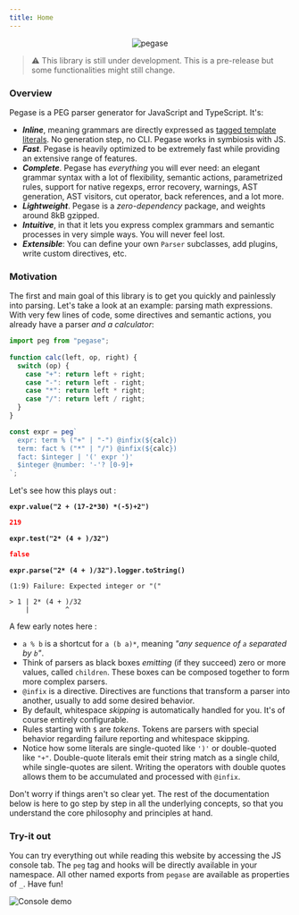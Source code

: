 ```yaml
---
title: Home
---
```


<p align="center">  
  <img alt="pegase" src="/pegase/assets/images/pegase.png">  
</p>

> ⚠️ This library is still under development. This is a pre-release but some functionalities might still change.

### Overview

Pegase is a PEG parser generator for JavaScript and TypeScript. It's:

- **_Inline_**, meaning grammars are directly expressed as [tagged template literals](https://developer.mozilla.org/en-US/docs/Web/JavaScript/Reference/Template_literals#tagged_templates). No generation step, no CLI. Pegase works in symbiosis with JS.
- **_Fast_**. Pegase is heavily optimized to be extremely fast while providing an extensive range of features.
- **_Complete_**. Pegase has *everything* you will ever need: an elegant grammar syntax with a lot of flexibility, semantic actions, parametrized rules, support for native regexps, error recovery, warnings, AST generation, AST visitors, cut operator, back references, and a lot more.
- **_Lightweight_**. Pegase is a _zero-dependency_ package, and weights around 8kB gzipped.
- **_Intuitive_**, in that it lets you express complex grammars and semantic processes in very simple ways. You will never feel lost.
- **_Extensible_**: You can define your own `Parser` subclasses, add plugins, write custom directives, etc.

### Motivation

The first and main goal of this library is to get you quickly and painlessly into parsing. Let's take a look at an example: parsing math expressions. With very few lines of code, some directives and semantic actions, you already have a parser _and a calculator_:

```js
import peg from "pegase";
 
function calc(left, op, right) {
  switch (op) {
    case "+": return left + right;
    case "-": return left - right;
    case "*": return left * right;
    case "/": return left / right;
  }
}

const expr = peg`  
  expr: term % ("+" | "-") @infix(${calc})  
  term: fact % ("*" | "/") @infix(${calc})  
  fact: $integer | '(' expr ')'
  $integer @number: '-'? [0-9]+
`;
```

Let's see how this plays out :

**`expr.value("2 + (17-2*30) *(-5)+2")`**

```json
219
```

**`expr.test("2* (4 + )/32")`**

```json
false
```

**`expr.parse("2* (4 + )/32").logger.toString()`**

```
(1:9) Failure: Expected integer or "("

> 1 | 2* (4 + )/32
    |         ^
```

A few early notes here :

- `a % b` is a shortcut for `a (b a)*`, meaning _"any sequence of `a` separated by `b`"_.
- Think of parsers as black boxes *emitting* (if they succeed) zero or more values, called `children`. These boxes can be composed together to form more complex parsers.
- `@infix` is a directive. Directives are functions that transform a parser into another, usually to add some desired behavior.
- By default, whitespace *skipping* is automatically handled for you. It's of course entirely configurable.
- Rules starting with `$` are *tokens*. Tokens are parsers with special behavior regarding failure reporting and whitespace skipping.
- Notice how some literals are single-quoted like `')'` or double-quoted like `"+"`. Double-quote literals emit their string match as a single child, while single-quotes are silent. Writing the operators with double quotes allows them to be accumulated and processed with `@infix`.

Don't worry if things aren't so clear yet. The rest of the documentation below is here to go step by step in all the underlying concepts, so that you understand the core philosophy and principles at hand.

### Try-it out

You can try everything out while reading this website by accessing the JS console tab. The `peg` tag and hooks will be directly available in your namespace. All other named exports from `pegase` are available as properties of `_`. Have fun!

![Console demo](/pegase/assets/images/console-demo.png)

